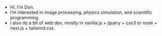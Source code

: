 - Hi, I’m Don.
- I’m interested in image processing, physics simulation, and scientific programming.
- I also do a bit of web dev, mostly in vanilla js + jquery + css3 or node + next.js + tailwind.css.



<!---
Continuum3416/Continuum3416 is a ✨ special ✨ repository because its `README.md` (this file) appears on your GitHub profile.
You can click the Preview link to take a look at your changes.
--->
